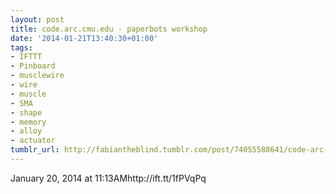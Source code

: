```yaml
---
layout: post
title: code.arc.cmu.edu - paperbots workshop
date: '2014-01-21T13:40:30+01:00'
tags:
- IFTTT
- Pinboard
- musclewire
- wire
- muscle
- SMA
- shape
- memory
- alloy
- actuator
tumblr_url: http://fabiantheblind.tumblr.com/post/74055588641/code-arc-cmu-edu-paperbots-workshop
---
```

January 20, 2014 at 11:13AMhttp://ift.tt/1fPVqPq
